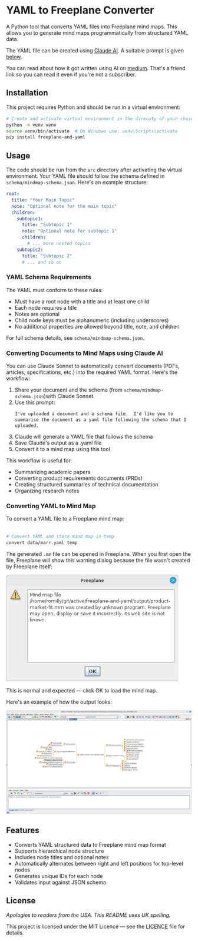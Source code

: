 # YAML to Freeplane Converter

A Python tool that converts YAML files into Freeplane mind maps. This allows you to generate mind maps programmatically from structured YAML data.

The YAML file can be created using [Claude AI](https://claude.ai/chat/). A suitable prompt is given [below](#converting-documents-to-mind-maps-using-claude-ai).

You can read about how it got written using AI on [medium](https://medium.com/@romillyc/build-your-own-mind-map-tools-with-ai-b193564f2464?sk=b353aa7d16d6412e4aae8f3eab0ec554).
That's a friend link so you can read it even if you're not a subscriber.

## Installation

This project requires Python and should be run in a virtual environment:

```bash
# Create and activate virtual environment in the direcoty of your choice
python -m venv venv
source venv/bin/activate  # On Windows use: venv\Scripts\activate
pip install freeplane-and-yaml
```


## Usage

The code should be run from the `src` directory after activating the virtual environment. Your YAML file should follow the schema defined in `schema/mindmap-schema.json`. Here's an example structure:

```yaml
root:
  title: "Your Main Topic"
  note: "Optional note for the main topic"
  children:
    subtopic1:
      title: "Subtopic 1"
      note: "Optional note for subtopic 1"
      children:
        # ... more nested topics
    subtopic2:
      title: "Subtopic 2"
      # ... and so on
```

### YAML Schema Requirements

The YAML must conform to these rules:
- Must have a root node with a title and at least one child
- Each node requires a title
- Notes are optional
- Child node keys must be alphanumeric (including underscores)
- No additional properties are allowed beyond title, note, and children

For full schema details, see `schema/mindmap-schema.json`.

### Converting Documents to Mind Maps using Claude AI

You can use Claude Sonnet to automatically convert documents (PDFs, articles, specifications, etc.) into the required YAML format. Here's the workflow:

1. Share your document and the schema (from `schema/mindmap-schema.json`)with Claude Sonnet.
2. Use this prompt:
   ```
   I've uploaded a document and a schema file.  I'd like you to summarise the document as a yaml file following the schema that I uploaded.
   ```
3. Claude will generate a YAML file that follows the schema
4. Save Claude's output as a .yaml file
5. Convert it to a mind map using this tool

This workflow is useful for:
- Summarizing academic papers
- Converting product requirements documents (PRDs)
- Creating structured summaries of technical documentation
- Organizing research notes

### Converting YAML to Mind Map

To convert a YAML file to a Freeplane mind map:

```bash

# Convert YAML and store mind map in temp
convert data/marr.yaml temp

```

The generated `.mm` file can be opened in Freeplane. When you first open the file, Freeplane will show this warning dialog because the file wasn't created by Freeplane itself:

![Freeplane Warning Dialog](images/warning-dialog.png)

This is normal and expected — click OK to load the mind map.

Here's an example of how the output looks:

![Example Mind Map](images/Screenshot%20at%202025-02-12%2010-43-23.png)

## Features

- Converts YAML structured data to Freeplane mind map format
- Supports hierarchical node structure
- Includes node titles and optional notes
- Automatically alternates between right and left positions for top-level nodes
- Generates unique IDs for each node
- Validates input against JSON schema

## License

_Apologies to readers from the USA. This README uses UK spelling._

This project is licensed under the MIT Licence — see the [LICENCE](LICENSE) file for details.
